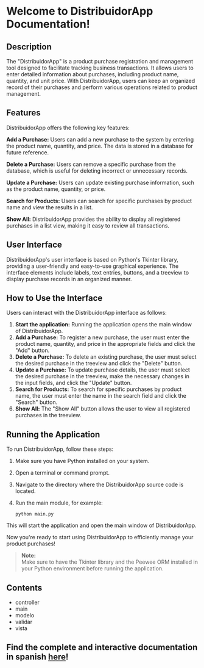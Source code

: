 # Welcome to DistribuidorApp Documentation!

## Description

The "DistribuidorApp" is a product purchase registration and management tool designed to facilitate tracking business transactions. It allows users to enter detailed information about purchases, including product name, quantity, and unit price. With DistribuidorApp, users can keep an organized record of their purchases and perform various operations related to product management.

## Features

DistribuidorApp offers the following key features:

**Add a Purchase:** Users can add a new purchase to the system by entering the product name, quantity, and price. The data is stored in a database for future reference.

**Delete a Purchase:** Users can remove a specific purchase from the database, which is useful for deleting incorrect or unnecessary records.

**Update a Purchase:** Users can update existing purchase information, such as the product name, quantity, or price.

**Search for Products:** Users can search for specific purchases by product name and view the results in a list.

**Show All:** DistribuidorApp provides the ability to display all registered purchases in a list view, making it easy to review all transactions.

## User Interface

DistribuidorApp's user interface is based on Python's Tkinter library, providing a user-friendly and easy-to-use graphical experience. The interface elements include labels, text entries, buttons, and a treeview to display purchase records in an organized manner.

## How to Use the Interface

Users can interact with the DistribuidorApp interface as follows:

1. **Start the application:** Running the application opens the main window of DistribuidorApp.
2. **Add a Purchase:** To register a new purchase, the user must enter the product name, quantity, and price in the appropriate fields and click the "Add" button.
3. **Delete a Purchase:** To delete an existing purchase, the user must select the desired purchase in the treeview and click the "Delete" button.
4. **Update a Purchase:** To update purchase details, the user must select the desired purchase in the treeview, make the necessary changes in the input fields, and click the "Update" button.
5. **Search for Products:** To search for specific purchases by product name, the user must enter the name in the search field and click the "Search" button.
6. **Show All:** The "Show All" button allows the user to view all registered purchases in the treeview.

## Running the Application

To run DistribuidorApp, follow these steps:

1. Make sure you have Python installed on your system.
2. Open a terminal or command prompt.
3. Navigate to the directory where the DistribuidorApp source code is located.
4. Run the main module, for example:

   ```shell
   python main.py

This will start the application and open the main window of DistribuidorApp.

Now you're ready to start using DistribuidorApp to efficiently manage your product purchases!

> **Note:**  
> Make sure to have the Tkinter library and the Peewee ORM installed in your Python environment before running the application.

## Contents

- controller
- main
- modelo
- validar
- vista

## Find the complete and interactive documentation in spanish [here](https://github.com/AgustinNR/distribuidor_app_abmc/blob/main/DistribuidorApp/docs/_build/html/index.html)!
